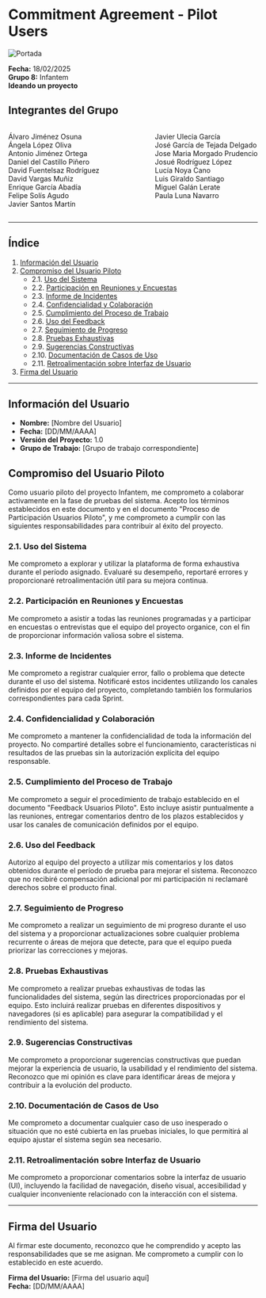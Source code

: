 # Commitment Agreement - Pilot Users

![Portada](../../../frontend/assets/Documentos/Infantem.png)

**Fecha:** 18/02/2025  
**Grupo 8:** Infantem  
**Ideando un proyecto**


## Integrantes del Grupo
<div style="display: flex; justify-content: space-between; gap: 2px;">
  <div>
    <ul style="padding-left: 0; list-style: none;">
      <li>Álvaro Jiménez Osuna</li>
      <li>Ángela López Oliva</li>
      <li>Antonio Jiménez Ortega</li>
      <li>Daniel del Castillo Piñero</li>
      <li>David Fuentelsaz Rodríguez</li>
      <li>David Vargas Muñiz</li>
      <li>Enrique García Abadía</li>
      <li>Felipe Solís Agudo</li>
      <li>Javier Santos Martín</li>
    </ul>
  </div>

  <div>
    <ul style="padding-left: 0; list-style: none;">
    <li>Javier Ulecia García</li>
      <li>José García de Tejada Delgado</li>
      <li>Jose Maria Morgado Prudencio</li>
      <li>Josué Rodríguez López</li>
      <li>Lucía Noya Cano</li>
      <li>Luis Giraldo Santiago</li>
      <li>Miguel Galán Lerate</li>
      <li>Paula Luna Navarro</li>
    </ul>
  </div>
</div>

---


## Índice
1. [Información del Usuario](#información-del-usuario)
2. [Compromiso del Usuario Piloto](#compromiso-del-usuario-piloto)
   - 2.1. [Uso del Sistema](#uso-del-sistema)
   - 2.2. [Participación en Reuniones y Encuestas](#participación-en-reuniones-y-encuestas)
   - 2.3. [Informe de Incidentes](#informe-de-incidentes)
   - 2.4. [Confidencialidad y Colaboración](#confidencialidad-y-colaboración)
   - 2.5. [Cumplimiento del Proceso de Trabajo](#cumplimiento-del-proceso-de-trabajo)
   - 2.6. [Uso del Feedback](#uso-del-feedback)
   - 2.7. [Seguimiento de Progreso](#seguimiento-de-progreso)
   - 2.8. [Pruebas Exhaustivas](#pruebas-exhaustivas)
   - 2.9. [Sugerencias Constructivas](#sugerencias-constructivas)
   - 2.10. [Documentación de Casos de Uso](#documentación-de-casos-de-uso)
   - 2.11. [Retroalimentación sobre Interfaz de Usuario](#retroalimentación-sobre-interfaz-de-usuario)
3. [Firma del Usuario](#firma-del-usuario)

---

## Información del Usuario
- **Nombre:** [Nombre del Usuario]
- **Fecha:** [DD/MM/AAAA]
- **Versión del Proyecto:** 1.0
- **Grupo de Trabajo:** [Grupo de trabajo correspondiente]

## Compromiso del Usuario Piloto
Como usuario piloto del proyecto Infantem, me comprometo a colaborar activamente en la fase de pruebas del sistema. Acepto los términos establecidos en este documento y en el documento "Proceso de Participación Usuarios Piloto", y me comprometo a cumplir con las siguientes responsabilidades para contribuir al éxito del proyecto.

### 2.1. Uso del Sistema
Me comprometo a explorar y utilizar la plataforma de forma exhaustiva durante el período asignado. Evaluaré su desempeño, reportaré errores y proporcionaré retroalimentación útil para su mejora continua.

### 2.2. Participación en Reuniones y Encuestas
Me comprometo a asistir a todas las reuniones programadas y a participar en encuestas o entrevistas que el equipo del proyecto organice, con el fin de proporcionar información valiosa sobre el sistema.

### 2.3. Informe de Incidentes
Me comprometo a registrar cualquier error, fallo o problema que detecte durante el uso del sistema. Notificaré estos incidentes utilizando los canales definidos por el equipo del proyecto, completando también los formularios correspondientes para cada Sprint.

### 2.4. Confidencialidad y Colaboración
Me comprometo a mantener la confidencialidad de toda la información del proyecto. No compartiré detalles sobre el funcionamiento, características ni resultados de las pruebas sin la autorización explícita del equipo responsable.

### 2.5. Cumplimiento del Proceso de Trabajo
Me comprometo a seguir el procedimiento de trabajo establecido en el documento "Feedback Usuarios Piloto". Esto incluye asistir puntualmente a las reuniones, entregar comentarios dentro de los plazos establecidos y usar los canales de comunicación definidos por el equipo.

### 2.6. Uso del Feedback
Autorizo al equipo del proyecto a utilizar mis comentarios y los datos obtenidos durante el período de prueba para mejorar el sistema. Reconozco que no recibiré compensación adicional por mi participación ni reclamaré derechos sobre el producto final.

### 2.7. Seguimiento de Progreso
Me comprometo a realizar un seguimiento de mi progreso durante el uso del sistema y a proporcionar actualizaciones sobre cualquier problema recurrente o áreas de mejora que detecte, para que el equipo pueda priorizar las correcciones y mejoras.

### 2.8. Pruebas Exhaustivas
Me comprometo a realizar pruebas exhaustivas de todas las funcionalidades del sistema, según las directrices proporcionadas por el equipo. Esto incluirá realizar pruebas en diferentes dispositivos y navegadores (si es aplicable) para asegurar la compatibilidad y el rendimiento del sistema.

### 2.9. Sugerencias Constructivas
Me comprometo a proporcionar sugerencias constructivas que puedan mejorar la experiencia de usuario, la usabilidad y el rendimiento del sistema. Reconozco que mi opinión es clave para identificar áreas de mejora y contribuir a la evolución del producto.

### 2.10. Documentación de Casos de Uso
Me comprometo a documentar cualquier caso de uso inesperado o situación que no esté cubierta en las pruebas iniciales, lo que permitirá al equipo ajustar el sistema según sea necesario.

### 2.11. Retroalimentación sobre Interfaz de Usuario
Me comprometo a proporcionar comentarios sobre la interfaz de usuario (UI), incluyendo la facilidad de navegación, diseño visual, accesibilidad y cualquier inconveniente relacionado con la interacción con el sistema.

---

## Firma del Usuario
Al firmar este documento, reconozco que he comprendido y acepto las responsabilidades que se me asignan. Me comprometo a cumplir con lo establecido en este acuerdo.

**Firma del Usuario:** [Firma del usuario aquí]  
**Fecha:** [DD/MM/AAAA]

